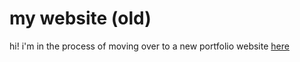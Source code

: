 # my website (old)

hi! i'm in the process of moving over to a new portfolio website [here](https://github.com/renzol2/portfolio/)
